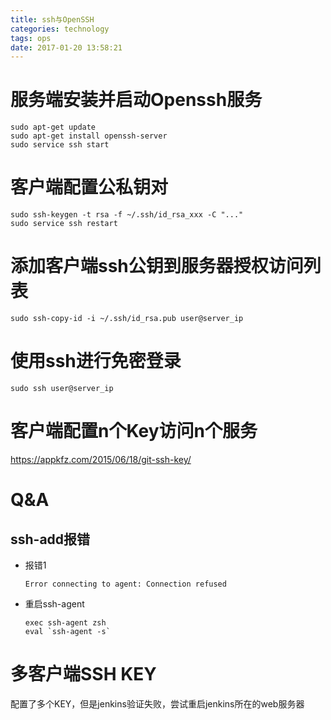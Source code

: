 ```yaml
---
title: ssh与OpenSSH
categories: technology
tags: ops
date: 2017-01-20 13:58:21
---
```


# 服务端安装并启动Openssh服务

```shell
sudo apt-get update
sudo apt-get install openssh-server
sudo service ssh start
```

# 客户端配置公私钥对

```shell
sudo ssh-keygen -t rsa -f ~/.ssh/id_rsa_xxx -C "..."
sudo service ssh restart
```

# 添加客户端ssh公钥到服务器授权访问列表

```shell
sudo ssh-copy-id -i ~/.ssh/id_rsa.pub user@server_ip
```

# 使用ssh进行免密登录

```shell
sudo ssh user@server_ip
```

# 客户端配置n个Key访问n个服务

https://appkfz.com/2015/06/18/git-ssh-key/

# Q&A

## ssh-add报错

- 报错1

  ```shell
  Error connecting to agent: Connection refused
  ```

- 重启ssh-agent

  ```shell
  exec ssh-agent zsh
  eval `ssh-agent -s`
  ```

# 多客户端SSH KEY

配置了多个KEY，但是jenkins验证失败，尝试重启jenkins所在的web服务器